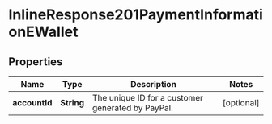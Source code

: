 
# InlineResponse201PaymentInformationEWallet

## Properties
Name | Type | Description | Notes
------------ | ------------- | ------------- | -------------
**accountId** | **String** | The unique ID for a customer generated by PayPal. |  [optional]




